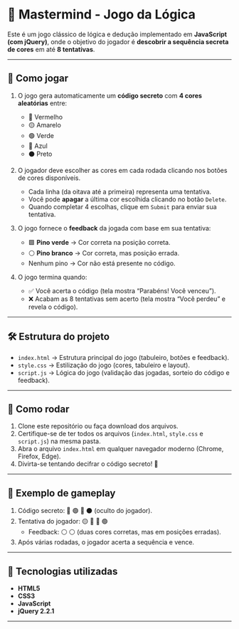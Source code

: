 # 🎯 Mastermind - Jogo da Lógica  

Este é um jogo clássico de lógica e dedução implementado em **JavaScript (com jQuery)**, onde o objetivo do jogador é **descobrir a sequência secreta de cores** em até **8 tentativas**.  

---

## 📖 Como jogar  

1. O jogo gera automaticamente um **código secreto** com **4 cores aleatórias** entre:  
   - 🔴 Vermelho  
   - 🟡 Amarelo  
   - 🟢 Verde  
   - 🔵 Azul  
   - ⚫ Preto  

2. O jogador deve escolher as cores em cada rodada clicando nos botões de cores disponíveis.  
   - Cada linha (da oitava até a primeira) representa uma tentativa.  
   - Você pode **apagar** a última cor escolhida clicando no botão `Delete`.  
   - Quando completar 4 escolhas, clique em `Submit` para enviar sua tentativa.  

3. O jogo fornece o **feedback** da jogada com base em sua tentativa:  
   - 🟩 **Pino verde** → Cor correta na posição correta.  
   - ⚪ **Pino branco** → Cor correta, mas posição errada.  
   - Nenhum pino → Cor não está presente no código.  

4. O jogo termina quando:  
   - ✅ Você acerta o código (tela mostra “Parabéns! Você venceu”).  
   - ❌ Acabam as 8 tentativas sem acerto (tela mostra “Você perdeu” e revela o código).  

---

## 🛠️ Estrutura do projeto  

- `index.html` → Estrutura principal do jogo (tabuleiro, botões e feedback).  
- `style.css` → Estilização do jogo (cores, tabuleiro e layout).  
- `script.js` → Lógica do jogo (validação das jogadas, sorteio do código e feedback).  

---

## 🚀 Como rodar  

1. Clone este repositório ou faça download dos arquivos.  
2. Certifique-se de ter todos os arquivos (`index.html`, `style.css` e `script.js`) na mesma pasta.  
3. Abra o arquivo `index.html` em qualquer navegador moderno (Chrome, Firefox, Edge).  
4. Divirta-se tentando decifrar o código secreto! 🎉  

---

## 📌 Exemplo de gameplay  

1. Código secreto: 🔴 🟢 🔵 ⚫ (oculto do jogador).  
2. Tentativa do jogador: 🟡 🔵 🔴 🟢  
   - Feedback: ⚪ ⚪ (duas cores corretas, mas em posições erradas).  
3. Após várias rodadas, o jogador acerta a sequência e vence.  

---

## 🧩 Tecnologias utilizadas  

- **HTML5**  
- **CSS3**  
- **JavaScript**  
- **jQuery 2.2.1**  

---